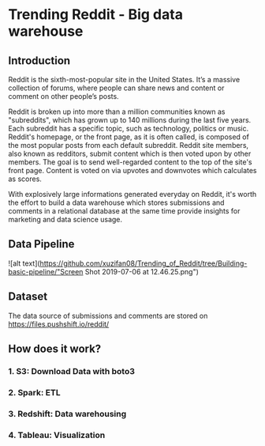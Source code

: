 # Trending Reddit - Big data warehouse 
## Introduction
Reddit is the sixth-most-popular site in the United States. It’s a massive collection of forums, where people can share news and content or comment on other people’s posts. 

Reddit is broken up into more than a million communities known as "subreddits", which has grown up to 140 millions during the last five years. Each subreddit has a specific topic, such as technology, politics or music. Reddit's homepage, or the front page, as it is often called, is composed of the most popular posts from each default subreddit. Reddit site members, also known as redditors, submit content which is then voted upon by other members. The goal is to send well-regarded content to the top of the site's front page. Content is voted on via upvotes and downvotes which calculates as scores.

With explosively large informations generated everyday on Reddit, it's worth the effort to build a data warehouse which stores submissions and comments in a relational database at the same time provide insights for marketing and data science usage.

## Data Pipeline
![alt text](https://github.com/xuzifan08/Trending_of_Reddit/tree/Building-basic-pipeline/"Screen Shot 2019-07-06 at 12.46.25.png")

## Dataset 
The data source of submissions and comments are stored on https://files.pushshift.io/reddit/

## How does it work?
### 1. S3: Download Data with boto3
### 2. Spark: ETL
### 3. Redshift: Data warehousing
### 4. Tableau: Visualization




